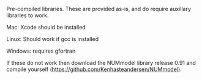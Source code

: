 Pre-compiled libraries. These are provided as-is, and do require auxillary libraries to work.

Mac: Xcode should be installed

Linux: Should work if gcc is installed

Windows: requires gfortran

If these do not work then download the NUMmodel library release 0.91 and compile yourself (https://github.com/Kenhasteandersen/NUMmodel).
